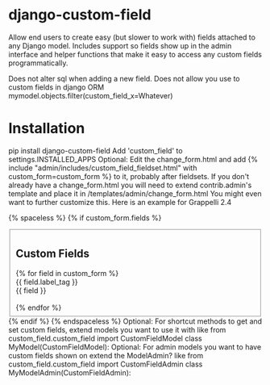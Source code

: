 django-custom-field
===================

Allow end users to create easy (but slower to work with) fields attached to any Django model. Includes support so fields show up in the admin interface and helper functions that make it easy to access any custom fields programmatically.

Does not alter sql when adding a new field. Does not allow you use to custom fields in django ORM mymodel.objects.filter(custom_field_x=Whatever)

 
# Installation

pip install django-custom-field
Add 'custom_field' to settings.INSTALLED_APPS
Optional: Edit the change_form.html and add
   {% include "admin/includes/custom_field_fieldset.html" with custom_form=custom_form %}
to it, probably after fieldsets. If you don't already have a change_form.html you will need to extend contrib.admin's template and place it in /templates/admin/change_form.html
You might even want to further customize this. Here is an example for Grappelli 2.4

{% spaceless %}
{% if custom_form.fields %}
    <div class="grp-group">
        <fieldset class="grp-module">
            <h2 class="collapse-handler">Custom Fields</h2>
            {% for field in custom_form %}
                <div class="grp-row grp-cells-1 {{ custom_form.prefix }}-{{ field.name }}">
                    <div class="column span-4">
                        {{ field.label_tag }}
                    </div>
                    <div class="column span-flexible">
                        {{ field }}
                    </div>  
                </div>
            {% endfor %}
        </fieldset>
    </div>
{% endif %}
{% endspaceless %}
Optional: For shortcut methods to get and set custom fields, extend models you want to use it with like
   from custom_field.custom_field import CustomFieldModel
   class MyModel(CustomFieldModel):
Optional: For admin models you want to have custom fields shown on extend the ModelAdmin? like
   from custom_field.custom_field import CustomFieldAdmin
   class MyModelAdmin(CustomFieldAdmin):
